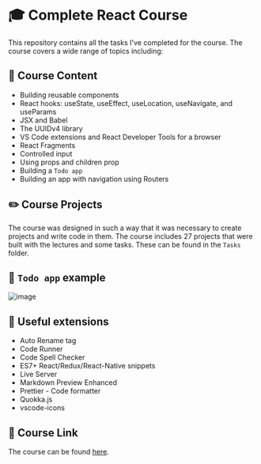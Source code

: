 # 🎓 Complete React Course 

This repository contains all the tasks I've completed for the course. The course covers a wide range of topics including:

## 📗 Course Content
- Building reusable components
- React hooks: useState, useEffect, useLocation, useNavigate, and useParams
- JSX and Babel
- The UUIDv4 library
- VS Code extensions and React Developer Tools for a browser
- React Fragments
- Controlled input
- Using props and children prop
- Building a `Todo app`
- Building an app with navigation using Routers

## ✏️ Course Projects
The course was designed in such a way that it was necessary to create projects and write code in them. The course includes 27 projects that were built with the lectures and some tasks. These can be found in the `Tasks` folder.

## 📝 `Todo app` example
![image](https://i.imgur.com/nstR7M1.png)

## :wrench: Useful extensions
- Auto Rename tag
- Code Runner
- Code Spell Checker
- ES7+ React/Redux/React-Native snippets
- Live Server
- Markdown Preview Enhanced
- Prettier - Code formatter
- Quokka.js
- vscode-icons

## 🔗 Course Link
The course can be found [here](https://www.udemy.com/course/react-ru/).
